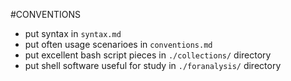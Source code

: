 #CONVENTIONS

- put syntax in `syntax.md`
- put often usage scenarioes in `conventions.md`
- put excellent bash script pieces in `./collections/` directory
- put shell software useful for study in `./foranalysis/` directory
